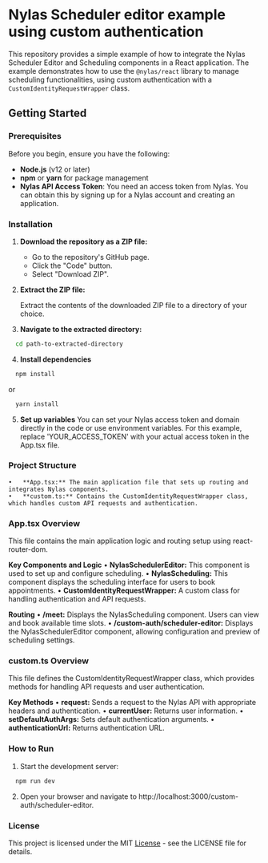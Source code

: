 # Nylas Scheduler editor example using custom authentication

This repository provides a simple example of how to integrate the Nylas Scheduler Editor and Scheduling components in a React application. The example demonstrates how to use the `@nylas/react` library to manage scheduling functionalities, using custom authentication with a `CustomIdentityRequestWrapper` class.

## Getting Started

### Prerequisites

Before you begin, ensure you have the following:

- **Node.js** (v12 or later)
- **npm** or **yarn** for package management
- **Nylas API Access Token**: You need an access token from Nylas. You can obtain this by signing up for a Nylas account and creating an application.

### Installation

1. **Download the repository as a ZIP file:**

   - Go to the repository's GitHub page.
   - Click the "Code" button.
   - Select "Download ZIP".

2. **Extract the ZIP file:**

   Extract the contents of the downloaded ZIP file to a directory of your choice.

3. **Navigate to the extracted directory:**
  ```sh
    cd path-to-extracted-directory
  ```

4. **Install dependencies**
  ```sh
    npm install
  ```
  or
  ```sh
    yarn install
  ```

5. **Set up variables**
You can set your Nylas access token and domain directly in the code or use environment variables. For this example, replace 'YOUR_ACCESS_TOKEN' with your actual access token in the App.tsx file.


### Project Structure
	•	**App.tsx:** The main application file that sets up routing and integrates Nylas components.
	•	**custom.ts:** Contains the CustomIdentityRequestWrapper class, which handles custom API requests and authentication.

### App.tsx Overview
This file contains the main application logic and routing setup using react-router-dom.

  **Key Components and Logic**
	  •	**NylasSchedulerEditor:** This component is used to set up and configure scheduling.
	  •	**NylasScheduling:** This component displays the scheduling interface for users to book appointments.
	  •	**CustomIdentityRequestWrapper:** A custom class for handling authentication and API requests.

  **Routing**
	  •	**/meet:** Displays the NylasScheduling component. Users can view and book available time slots.
	  •	**/custom-auth/scheduler-editor:** Displays the NylasSchedulerEditor component, allowing configuration and preview of scheduling settings.

### custom.ts Overview
This file defines the CustomIdentityRequestWrapper class, which provides methods for handling API requests and user authentication.

  **Key Methods**
	  •	**request:** Sends a request to the Nylas API with appropriate headers and authentication.
	  •	**currentUser:** Returns user information.
	  •	**setDefaultAuthArgs:** Sets default authentication arguments.
	  •	**authenticationUrl:** Returns authentication URL.

### How to Run
  1.	Start the development server:
  ```sh
    npm run dev
  ```
  2.	Open your browser and navigate to http://localhost:3000/custom-auth/scheduler-editor.

### License

This project is licensed under the MIT [License](https://github.com/nylas-samples/scheduler-v3-code-samples/blob/main/LICENSE) - see the LICENSE file for details.
